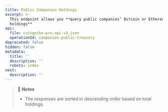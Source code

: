 ```yaml
---
title: Public Companies Holdings
excerpt: >-
  This endpoint allows you **query public companies’ Bitcoin or Ethereum
  holdings**
api:
  file: coingecko-pro-api-v3.json
  operationId: companies-public-treasury
deprecated: false
hidden: false
metadata:
  title: ''
  description: ''
  robots: index
next:
  description: ''
---
```

> 📘 **Notes**
>
> * The responses are sorted in descending order based on total holdings.
